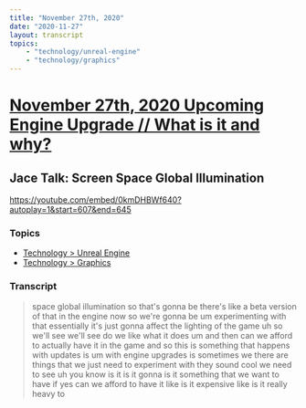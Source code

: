 ```yaml
---
title: "November 27th, 2020"
date: "2020-11-27"
layout: transcript
topics: 
    - "technology/unreal-engine"
    - "technology/graphics"
---
```

# [November 27th, 2020 Upcoming Engine Upgrade // What is it and why?](../2020-11-27.md)
## Jace Talk: Screen Space Global Illumination
https://youtube.com/embed/0kmDHBWf640?autoplay=1&start=607&end=645
### Topics
* [Technology > Unreal Engine](../topics/technology/unreal-engine.md)
* [Technology > Graphics](../topics/technology/graphics.md)

### Transcript

> space global illumination so that's
> gonna be there's like a beta version of
> that in the engine now so we're gonna be
> um
> experimenting with that essentially it's
> just gonna affect the lighting
> of the game uh so we'll see we'll see
> do we like what it does um and then can
> we afford to actually have it in the
> game
> and so this is something that happens
> with updates is um with engine upgrades
> is sometimes we there are things that we
> just need to experiment with they sound
> cool we need to see
> uh you know is it is it gonna is it
> something that we want to have
> if yes can we afford to have it like is
> it expensive like is it really heavy to
